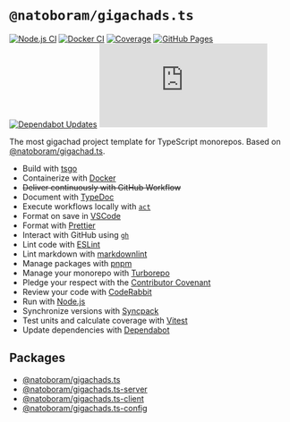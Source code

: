 # `@natoboram/gigachads.ts`

[![Node.js CI](https://github.com/NatoBoram/gigachads.ts/actions/workflows/node.js.yaml/badge.svg)](https://github.com/NatoBoram/gigachads.ts/actions/workflows/node.js.yaml) [![Docker CI](https://github.com/NatoBoram/gigachads.ts/actions/workflows/docker.yaml/badge.svg)](https://github.com/NatoBoram/gigachads.ts/actions/workflows/docker.yaml) [![Coverage](https://img.shields.io/badge/dynamic/json?url=https%3A%2F%2Fnatoboram.github.io%2Fgigachads.ts%2Fcoverage%2Fcoverage-summary.json&query=total.branches.pct&suffix=%25&logo=Vitest&label=Coverage&color=acd268)](https://natoboram.github.io/gigachads.ts/coverage) [![GitHub Pages](https://github.com/NatoBoram/gigachads.ts/actions/workflows/github-pages.yaml/badge.svg)](https://github.com/NatoBoram/gigachads.ts/actions/workflows/github-pages.yaml) [![Dependabot Updates](https://github.com/NatoBoram/gigachads.ts/actions/workflows/dependabot/dependabot-updates/badge.svg)](https://github.com/NatoBoram/gigachads.ts/actions/workflows/dependabot/dependabot-updates) [![CodeRabbit Pull Request Reviews](https://img.shields.io/coderabbit/prs/github/NatoBoram/gigachads.ts?logo=CodeRabbit&logoColor=FF570A&label=CodeRabbit%20Reviews&labelColor=171717&color=FF570A)](https://github.com/NatoBoram/gigachads.ts/pulls?q=reviewed-by%3Acoderabbitai%5Bbot%5D)

The most gigachad project template for TypeScript monorepos. Based on [@natoboram/gigachad.ts](https://github.com/NatoBoram/gigachad.ts).

- Build with [tsgo](https://github.com/microsoft/typescript-go)
- Containerize with [Docker](https://github.com/docker/cli)
- ~~Deliver continuously with GitHub Workflow~~
- Document with [TypeDoc](https://github.com/TypeStrong/typedoc)
- Execute workflows locally with [`act`](https://github.com/nektos/act)
- Format on save in [VSCode](https://github.com/microsoft/vscode)
- Format with [Prettier](https://github.com/prettier/prettier)
- Interact with GitHub using [`gh`](https://github.com/cli/cli)
- Lint code with [ESLint](https://github.com/eslint/eslint)
- Lint markdown with [markdownlint](https://github.com/DavidAnson/markdownlint)
- Manage packages with [pnpm](https://github.com/pnpm/pnpm)
- Manage your monorepo with [Turborepo](https://github.com/vercel/turborepo)
- Pledge your respect with the [Contributor Covenant](https://github.com/EthicalSource/contributor_covenant)
- Review your code with [CodeRabbit](https://github.com/marketplace/coderabbitai)
- Run with [Node.js](https://nodejs.org/api/typescript.html#type-stripping)
- Synchronize versions with [Syncpack](https://github.com/JamieMason/syncpack)
- Test units and calculate coverage with [Vitest](https://github.com/vitest-dev/vitest)
- Update dependencies with [Dependabot](https://github.com/dependabot/dependabot-core)

## Packages

- [@natoboram/gigachads.ts](https://github.com/NatoBoram/gigachads.ts)
- [@natoboram/gigachads.ts-server](https://github.com/NatoBoram/gigachads.ts/tree/main/apps/server)
- [@natoboram/gigachads.ts-client](https://github.com/NatoBoram/gigachads.ts/tree/main/packages/client)
- [@natoboram/gigachads.ts-config](https://github.com/NatoBoram/gigachads.ts/tree/main/packages/config)
